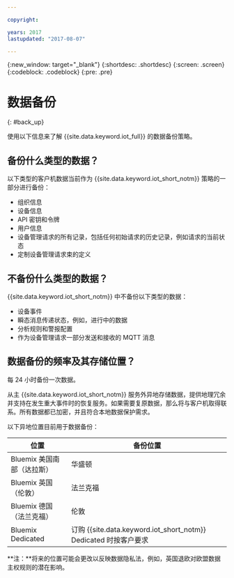 ```yaml
---

copyright:

years: 2017
lastupdated: "2017-08-07"

---
```


{:new_window: target="\_blank"}
{:shortdesc: .shortdesc}
{:screen: .screen}
{:codeblock: .codeblock}
{:pre: .pre}


# 数据备份
{: #back_up}

使用以下信息来了解 {{site.data.keyword.iot_full}} 的数据备份策略。

## 备份什么类型的数据？

以下类型的客户机数据当前作为 {{site.data.keyword.iot_short_notm}} 策略的一部分进行备份：

- 组织信息
- 设备信息
- API 密钥和令牌
- 用户信息
- 设备管理请求的所有记录，包括任何初始请求的历史记录，例如请求的当前状态
- 定制设备管理请求束的定义

## 不备份什么类型的数据？

{{site.data.keyword.iot_short_notm}} 中不备份以下类型的数据：

- 设备事件
- 瞬态消息传递状态，例如，进行中的数据
- 分析规则和警报配置
- 作为设备管理请求一部分发送和接收的 MQTT 消息

## 数据备份的频率及其存储位置？

每 24 小时备份一次数据。

从主 {{site.data.keyword.iot_short_notm}} 服务外异地存储数据，提供地理冗余并支持在发生重大事件时的恢复服务。如果需要复原数据，那么将与客户机取得联系。所有数据都已加密，并且符合本地数据保护需求。

以下异地位置目前用于数据备份：

 位置| 备份位置
------------- | -------------
Bluemix 美国南部（达拉斯）| 华盛顿
Bluemix 英国（伦敦）| 法兰克福
Bluemix 德国（法兰克福）| 伦敦
Bluemix Dedicated | 订购 {{site.data.keyword.iot_short_notm}} Dedicated 时按客户要求

**注：**将来的位置可能会更改以反映数据隐私法，例如，英国退欧对欧盟数据主权规则的潜在影响。
